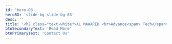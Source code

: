 ```yaml
---
id: 'hero-03'
heroBG: 'slide-bg slide-bg-03'
desc: ''
title: '<h2 class="text-white">AL MAWARED <br>Advance<span> Tech</span> Co.</h2>'
btnSecondaryText: 'Read More'
btnPrimaryText: 'Contact Us'
---
```

